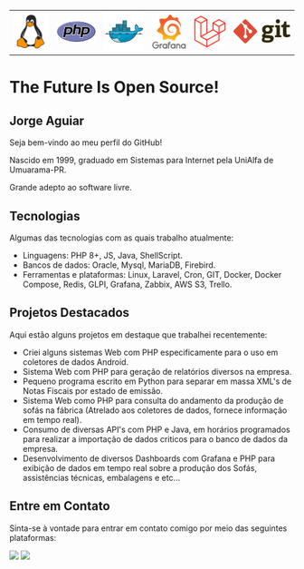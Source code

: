 <table align="center" border="0">
  <tr>
    <td align="center"><img src="Tux.png" alt="Tux, Linux logo" width="80"></td>
    <td align="center"><img src="new-php-logo.svg" alt="PHP Logo" width="90"></td>
    <td align="center"><img src="docker-original.svg" alt="Docker Logo" width="90"></td>
    <td align="center"><img src="grafana-original-wordmark.svg" alt="Grafana Logo" width="80"></td>
    <td align="center"><img src="laravel.svg" alt="Laravel Logo" width="70"></td>
    <td align="center"><img src="git.svg" alt="Git Logo" width="130"></td>
  </tr>
</table>




# The Future Is Open Source! 

## Jorge Aguiar
Seja bem-vindo ao meu perfil do GitHub!

Nascido em 1999, graduado em Sistemas para Internet pela UniAlfa de Umuarama-PR.

Grande adepto ao software livre.

## Tecnologias

Algumas das tecnologias com as quais trabalho atualmente:

 - Linguagens: PHP 8+, JS, Java, ShellScript.
 - Bancos de dados: Oracle, Mysql, MariaDB, Firebird.
 - Ferramentas e plataformas: Linux, Laravel, Cron, GIT, Docker, Docker Compose, Redis, GLPI, Grafana, Zabbix, AWS S3, Trello.

## Projetos Destacados

Aqui estão alguns projetos em destaque que trabalhei recentemente:

- Criei alguns sistemas Web com PHP especificamente para o uso em coletores de dados Android.
- Sistema Web com PHP para geração de relatórios diversos na empresa.
- Pequeno programa escrito em Python para separar em massa XML's de Notas Fiscais por estado de emissão.
- Sistema Web como PHP para consulta do andamento da produção de sofás na fábrica (Atrelado aos coletores de dados, fornece informação em tempo real).
- Consumo de diversas API's com PHP e Java, em horários programados para realizar a importação de dados criticos para o banco de dados da empresa.
- Desenvolvimento de diversos Dashboards com Grafana e PHP para exibição de dados em tempo real sobre a produção dos Sofás, assistências técnicas, embalagens e etc...

## Entre em Contato

Sinta-se à vontade para entrar em contato comigo por meio das seguintes plataformas:

<div>
<a href="https://www.instagram.com/jorge.aguiar99/" target="_blank"><img src="https://img.shields.io/badge/-Instagram-%23E4405F?style=for-the-badge&logo=instagram&logoColor=white" target="_blank"></a>
<a href="https://www.linkedin.com/in/jorgeaguiar99/" target="_blank"><img src="https://img.shields.io/badge/-LinkedIn-%230077B5?style=for-the-badge&logo=linkedin&logoColor=white" target="_blank"></a>   
</div>
